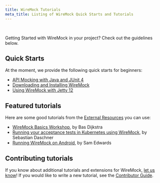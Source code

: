 ```yaml
---
title: WireMock Tutorials
meta_title: Listing of WireMock Quick Starts and Tutorials
---
```


<br>

Getting Started with WireMock in your project?
Check out the guidelines below.

## Quick Starts

At the moment, we provide the following quick starts for beginners:

- [API Mocking with Java and JUnit 4](../quickstart/java-junit/)
- [Downloading and Installing WireMock](../download-and-installation/)
- [Using WireMock with Jetty 12](../jetty-12/)

<!-- TODO: Add standalone in Docker -->

## Featured tutorials

Here are some good tutorials from the [External Resources](../external-resources/) you can use:

- [WireMock Basics Workshop](https://github.com/basdijkstra/wiremock-workshop), by Bas Dijkstra
- [Running your acceptance tests in Kubernetes using WireMock](https://blog.sebastian-daschner.com/entries/acceptance_tests_wiremock_kubernetes), by Sebastian Daschner
- [Running WireMock on Android](https://handstandsam.com/2016/01/30/running-wiremock-on-android/), by Sam Edwards

## Contributing tutorials

If you know about additional tutorials and extensions for WireMock,
[let us know](https://github.com/wiremock/wiremock.org/issues/new?assignees=&labels=documentation&template=3_documentation+copy.yml&title=Add%20Tutorial%20to%20listing)!
If you would like to write a new tutorial, see the [Contributor Guide](https://github.com/wiremock/community/tree/main/contributing#tutorials-and-guides).
